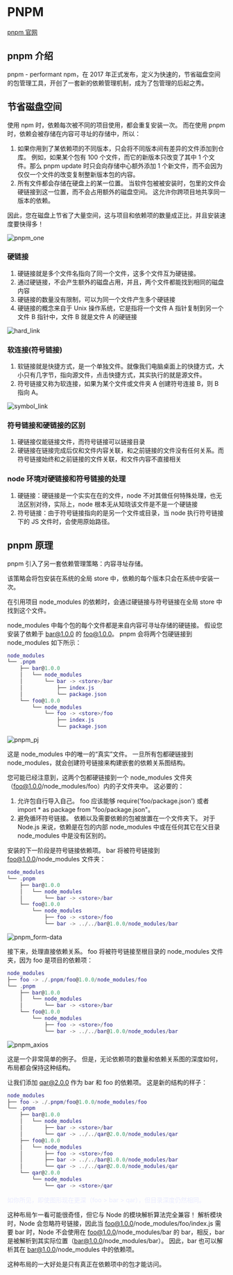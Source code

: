 # PNPM

[pnpm 官网](https://pnpm.io/zh/)

## pnpm 介绍

pnpm - performant npm，在 2017 年正式发布，定义为快速的，节省磁盘空间的包管理工具，开创了一套新的依赖管理机制，成为了包管理的后起之秀。

## 节省磁盘空间

使用 npm 时，依赖每次被不同的项目使用，都会重复安装一次。 而在使用 pnpm 时，依赖会被存储在内容可寻址的存储中，所以：

1. 如果你用到了某依赖项的不同版本，只会将不同版本间有差异的文件添加到仓库。 例如，如果某个包有 100 个文件，而它的新版本只改变了其中 1 个文件。那么 pnpm update 时只会向存储中心额外添加 1 个新文件，而不会因为仅仅一个文件的改变复制整新版本包的内容。
2. 所有文件都会存储在硬盘上的某一位置。 当软件包被被安装时，包里的文件会硬链接到这一位置，而不会占用额外的磁盘空间。 这允许你跨项目地共享同一版本的依赖。

因此，您在磁盘上节省了大量空间，这与项目和依赖项的数量成正比，并且安装速度要快得多！

![pnpm_one](../../.vuepress/public/images/pnpm_one.jpg)

### 硬链接

1. 硬链接就是多个文件名指向了同一个文件，这多个文件互为硬链接。
2. 通过硬链接，不会产生额外的磁盘占用，并且，两个文件都能找到相同的磁盘内容
3. 硬链接的数量没有限制，可以为同一个文件产生多个硬链接
4. 硬链接的概念来自于 Unix 操作系统，它是指将一个文件 A 指针复制到另一个文件 B 指针中，文件 B 就是文件 A 的硬链接

![hard_link](../../.vuepress/public/images/hard_link.jpg)

### 软连接(符号链接)

1. 软链接就是快捷方式，是一个单独文件。就像我们电脑桌面上的快捷方式，大小只有几字节，指向源文件，点击快捷方式，其实执行的就是源文件。
2. 符号链接又称为软连接，如果为某个文件或文件夹 A 创建符号连接 B，则 B 指向 A。

![symbol_link](../../.vuepress/public/images/symbol_link.jpg)

### 符号链接和硬链接的区别

1. 硬链接仅能链接文件，而符号链接可以链接目录
2. 硬链接在链接完成后仅和文件内容关联，和之前链接的文件没有任何关系。而符号链接始终和之前链接的文件关联，和文件内容不直接相关

### node 环境对硬链接和符号链接的处理

1. 硬链接：硬链接是一个实实在在的文件，node 不对其做任何特殊处理，也无法区别对待，实际上，node 根本无从知晓该文件是不是一个硬链接
2. 符号链接：由于符号链接指向的是另一个文件或目录，当 node 执行符号链接下的 JS 文件时，会使用原始路径。

## pnpm 原理

pnpm 引入了另一套依赖管理策略：内容寻址存储。

该策略会将包安装在系统的全局 store 中，依赖的每个版本只会在系统中安装一次。

在引用项目 node_modules 的依赖时，会通过硬链接与符号链接在全局 store 中找到这个文件。

node_modules 中每个包的每个文件都是来自内容可寻址存储的硬链接。 假设您安装了依赖于 bar@1.0.0 的 foo@1.0.0。 pnpm 会将两个包硬链接到 node_modules 如下所示：

```lua
node_modules
└── .pnpm
    ├── bar@1.0.0
    │   └── node_modules
    │       └── bar -> <store>/bar
    │           ├── index.js
    │           └── package.json
    └── foo@1.0.0
        └── node_modules
            └── foo -> <store>/foo
                ├── index.js
                └── package.json
```

![pnpm_pj](../../.vuepress/public/images/pnpm_pj.jpg)

这是 node_modules 中的唯一的“真实”文件。 一旦所有包都硬链接到 node_modules，就会创建符号链接来构建嵌套的依赖关系图结构。

您可能已经注意到，这两个包都硬链接到一个 node_modules 文件夹（foo@1.0.0/node_modules/foo）内的子文件夹中。 这必要的：

1. 允许包自行导入自己。 foo 应该能够 require('foo/package.json') 或者 import \* as package from "foo/package.json"。
2. 避免循环符号链接。 依赖以及需要依赖的包被放置在一个文件夹下。 对于 Node.js 来说，依赖是在包的内部 node_modules 中或在任何其它在父目录 node_modules 中是没有区别的。

安装的下一阶段是符号链接依赖项。 bar 将被符号链接到 foo@1.0.0/node_modules 文件夹：

```lua
node_modules
└── .pnpm
    ├── bar@1.0.0
    │   └── node_modules
    │       └── bar -> <store>/bar
    └── foo@1.0.0
        └── node_modules
            ├── foo -> <store>/foo
            └── bar -> ../../bar@1.0.0/node_modules/bar
```

![pnpm_form-data](../../.vuepress/public/images/pnpm_form-data.jpg)

接下来，处理直接依赖关系。 foo 将被符号链接至根目录的 node_modules 文件夹，因为 foo 是项目的依赖项：

```lua
node_modules
├── foo -> ./.pnpm/foo@1.0.0/node_modules/foo
└── .pnpm
    ├── bar@1.0.0
    │   └── node_modules
    │       └── bar -> <store>/bar
    └── foo@1.0.0
        └── node_modules
            ├── foo -> <store>/foo
            └── bar -> ../../bar@1.0.0/node_modules/bar
```

![pnpm_axios](../../.vuepress/public/images/pnpm_axios.jpg)

这是一个非常简单的例子。 但是，无论依赖项的数量和依赖关系图的深度如何，布局都会保持这种结构。

让我们添加 qar@2.0.0 作为 bar 和 foo 的依赖项。 这是新的结构的样子：

```lua
node_modules
├── foo -> ./.pnpm/foo@1.0.0/node_modules/foo
└── .pnpm
    ├── bar@1.0.0
    │   └── node_modules
    │       ├── bar -> <store>/bar
    │       └── qar -> ../../qar@2.0.0/node_modules/qar
    ├── foo@1.0.0
    │   └── node_modules
    │       ├── foo -> <store>/foo
    │       ├── bar -> ../../bar@1.0.0/node_modules/bar
    │       └── qar -> ../../qar@2.0.0/node_modules/qar
    └── qar@2.0.0
        └── node_modules
            └── qar -> <store>/qar
```

<font color="#E9EBFE">如你所见，即使图形现在更深（foo > bar > qar），但目录深度仍然相同。</font>

这种布局乍一看可能很奇怪，但它与 Node 的模块解析算法完全兼容！ 解析模块时，Node 会忽略符号链接，因此当 foo@1.0.0/node_modules/foo/index.js 需要 bar 时，Node 不会使用在 foo@1.0.0/node_modules/bar 的 bar，相反，bar 是被解析到其实际位置（bar@1.0.0/node_modules/bar）。 因此，bar 也可以解析其在 bar@1.0.0/node_modules 中的依赖项。

这种布局的一大好处是只有真正在依赖项中的包才能访问。
